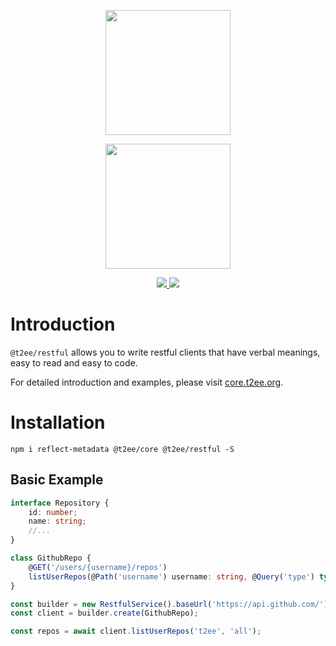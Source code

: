 <p align="center">
    <a href="https://t2ee.org">
        <img width="200" src="https://t2ee.org/img/logos/t2ee.png">
    </a>
</p>
<p align="center">
    <a href="https://restful.t2ee.org">
        <img width="200" src="https://t2ee.org/img/logos/restful.png">
    </a>
</p>

<p align="center">
    <a href="https://travis-ci.org/t2ee/restful">
        <img src="https://img.shields.io/travis/t2ee/restful/master.svg?style=flat-square">
    </a>
    <a href="https://coveralls.io/r/t2ee/restful?branch=master">
        <img src="https://img.shields.io/coveralls/t2ee/restful/master.svg?style=flat-square">
    </a>
</p>

# Introduction

`@t2ee/restful` allows you to write restful clients that have verbal meanings, easy to read and easy to code.

For detailed introduction and examples, please visit [core.t2ee.org](//core.t2ee.org).

# Installation

`npm i reflect-metadata @t2ee/core @t2ee/restful -S`

## Basic Example

```typescript
interface Repository {
    id: number;
    name: string;
    //...
}

class GithubRepo {
    @GET('/users/{username}/repos')
    listUserRepos(@Path('username') username: string, @Query('type') type): Promise<Repository[]> {return null}
}

const builder = new RestfulService().baseUrl('https://api.github.com/');
const client = builder.create(GithubRepo);

const repos = await client.listUserRepos('t2ee', 'all');

```
